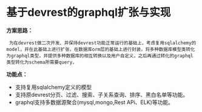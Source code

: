 # 基于devrest的graphql扩张与实现

**方案思路：**

     为在devrest做二次开发、并保持devrest功能正常运行的基础上，考虑复用sqlalchemy的model，并在此基础上进行扩张，在数据库orm层的基础上进行封装，将多种数据库模型类转化为graphql类型，并提供多种数据库的相互转换以及用户自定义，之后再通过转化的graphql类型转化为schema所需要query，

**功能点：**

* 支持复用sqlalchemy定义的模型
* 支持原devrest分页、过滤、搜索、子关系查询、排序、黑白名单等功能。
* graphql支持多数据源聚合\(mysql,mongo,Rest APi、ELK\)等功能。



       








